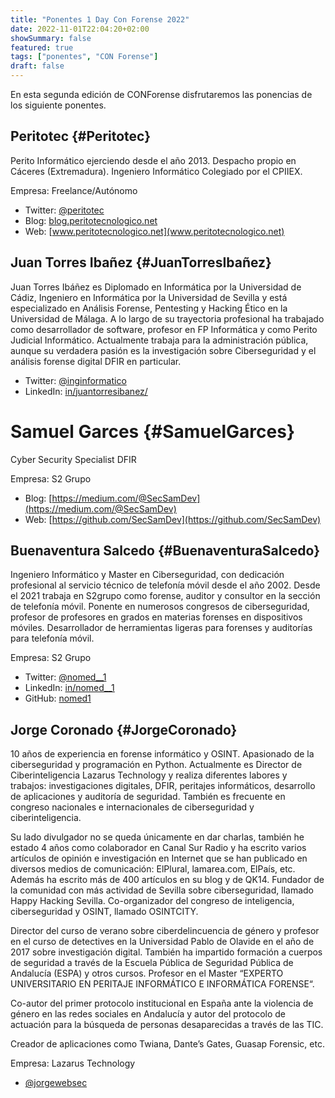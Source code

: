 ```yaml
---
title: "Ponentes 1 Day Con Forense 2022"
date: 2022-11-01T22:04:20+02:00
showSummary: false
featured: true
tags: ["ponentes", "CON Forense"]
draft: false
---
```


En esta segunda edición de CONForense disfrutaremos las ponencias de los siguiente ponentes.


## Peritotec {#Peritotec}

Perito Informático ejerciendo desde el año 2013. Despacho propio en Cáceres (Extremadura). Ingeniero Informático Colegiado por el CPIIEX.

Empresa: Freelance/Autónomo

* Twitter: [@peritotec](https://twitter.com/peritotec)
* Blog: [blog.peritotecnologico.net](blog.peritotecnologico.net)
* Web: [www.peritotecnologico.net](www.peritotecnologico.net)

## Juan Torres Ibañez {#JuanTorresIbañez}

Juan Torres Ibáñez es Diplomado en Informática por la Universidad de Cádiz, Ingeniero en Informática por la Universidad de Sevilla y está especializado en Análisis Forense, Pentesting y Hacking Ético en la Universidad de Málaga. A lo largo de su trayectoria profesional ha trabajado como desarrollador de software, profesor en FP Informática y como Perito Judicial Informático. Actualmente trabaja para la administración pública, aunque su verdadera pasión es la investigación sobre Ciberseguridad y el análisis forense digital DFIR en particular.

* Twitter: [@inginformatico](https://twitter.com/inginformatico)
* LinkedIn: [in/juantorresibanez/](https://www.linkedin.com/in/juantorresibanez/)

# Samuel Garces {#SamuelGarces}

Cyber Security Specialist DFIR

Empresa: S2 Grupo

* Blog: [https://medium.com/@SecSamDev](https://medium.com/@SecSamDev)
* Web: [https://github.com/SecSamDev](https://github.com/SecSamDev)

## Buenaventura Salcedo {#BuenaventuraSalcedo}

Ingeniero Informático y Master en Ciberseguridad, con dedicación profesional al servicio técnico de telefonía móvil desde el año 2002. Desde el 2021 trabaja en S2grupo como forense, auditor y consultor en la sección de telefonía móvil. Ponente en numerosos congresos de ciberseguridad, profesor de profesores en grados en materias forenses en dispositivos móviles. Desarrollador de herramientas ligeras para forenses y auditorías para telefonía móvil.

Empresa: S2 Grupo

* Twitter: [@nomed__1](https://twitter.com/nomed__1)
* LinkedIn: [in/nomed__1](https://www.linkedin.com/in/nomed__1)
* GitHub: [nomed1](https://github.com/nomed1)

## Jorge Coronado {#JorgeCoronado}

10 años de experiencia en forense informático y OSINT. Apasionado de la ciberseguridad y programación en Python. Actualmente es Director de Ciberinteligencia Lazarus Technology y realiza diferentes labores y trabajos: investigaciones digitales, DFIR, peritajes informáticos, desarrollo de aplicaciones y auditoría de seguridad.  También es frecuente en congreso nacionales e internacionales de ciberseguridad y ciberinteligencia.

Su lado divulgador no se queda únicamente en dar charlas, también he estado 4 años como colaborador en Canal Sur Radio y ha escrito varios artículos de opinión e investigación en Internet que se han publicado en diversos medios de comunicación: ElPlural, lamarea.com, ElPaís, etc.  Además ha escrito más de 400 artículos en su blog y de QK14. Fundador de la comunidad con más actividad de Sevilla sobre ciberseguridad, llamado Happy Hacking Sevilla. Co-organizador del congreso de inteligencia, ciberseguridad y OSINT, llamado OSINTCITY.

Director del curso de verano sobre ciberdelincuencia de género y profesor en el curso de detectives  en la Universidad Pablo de Olavide en el año de 2017 sobre investigación digital. También ha impartido formación a cuerpos de seguridad a través de la Escuela Pública de Seguridad Pública de Andalucía (ESPA) y otros cursos. Profesor en el Master “EXPERTO UNIVERSITARIO EN PERITAJE INFORMÁTICO E INFORMÁTICA FORENSE“.

Co-autor del primer protocolo institucional en España ante la violencia de género en las redes sociales en Andalucía y autor del protocolo de actuación para la búsqueda de personas desaparecidas a través de las TIC.

Creador de aplicaciones como Twiana, Dante’s Gates, Guasap Forensic, etc.

Empresa: Lazarus Technology

* [@jorgewebsec](https://twitter.com/jorgewebsec)